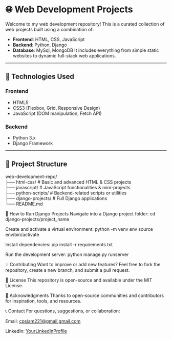 # 🌐 Web Development Projects

Welcome to my web development repository! This is a curated collection of web projects built using a combination of:

- **Frontend**: HTML, CSS, JavaScript  
- **Backend**: Python, Django
- **Database**: MySql, MongoDB
It includes everything from simple static websites to dynamic full-stack web applications.

---

## 🧰 Technologies Used

### Frontend
- HTML5
- CSS3 (Flexbox, Grid, Responsive Design)
- JavaScript (DOM manipulation, Fetch API)

### Backend
- Python 3.x
- Django Framework

---

## 📁 Project Structure

web-development-repo/ <br>
├── html-css/           # Basic and advanced HTML & CSS projects <br>
├── javascript/         # JavaScript functionalities & mini-projects <br>
├── python-scripts/     # Backend-related scripts or utilities <br>
├── django-projects/    # Full Django applications <br>
└── README.md <br>

🚀 How to Run
Django Projects
Navigate into a Django project folder:
cd django-projects/project_name

Create and activate a virtual environment:
python -m venv env
source env/bin/activate

Install dependencies:
pip install -r requirements.txt

Run the development server:
python manage.py runserver

💡 Contributing
Want to improve or add new features? Feel free to fork the repository, create a new branch, and submit a pull request.

📜 License
This repository is open-source and available under the MIT License.

🙌 Acknowledgments
Thanks to open-source communities and contributors for inspiration, tools, and resources.

📞 Contact
For questions, suggestions, or collaboration:

Email: cpsiam221@gmail.gmail.com

LinkedIn: [YourLinkedInProfile](https://www.linkedin.com/in/siam-hossain-33305a25b/)
